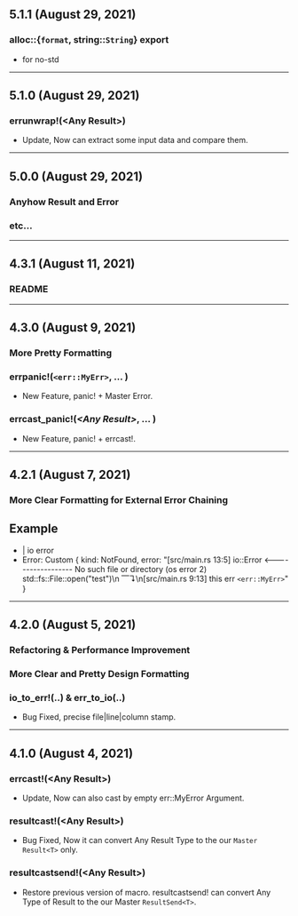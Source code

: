 ## 5.1.1 (August 29, 2021)

### alloc::{`format`, string::`String`} export
* for no-std

---

## 5.1.0 (August 29, 2021)

### errunwrap!(\<Any Result\>)
* Update, Now can extract some input data and compare them. 

---

## 5.0.0 (August 29, 2021)

### Anyhow Result and Error
### etc...

---

## 4.3.1 (August 11, 2021)

### README

---

## 4.3.0 (August 9, 2021)

### More Pretty Formatting

### errpanic!(`<err::MyErr>`, ... )
* New Feature, panic! + Master Error.

### errcast_panic!(***\<Any Result\>***, ... )
* New Feature, panic! + errcast!.

---

## 4.2.1 (August 7, 2021)

### More Clear Formatting for External Error Chaining
## Example
* | io error
* Error: Custom { kind: NotFound, error: "[src/main.rs 13:5] io::Error <------------------ No such file or directory (os error 2) std::fs::File::open(\"test\")\n                    ⎺↴\n[src/main.rs 9:13] this err  `<err::MyErr>`" }

---

## 4.2.0 (August 5, 2021)

### Refactoring & Performance Improvement

### More Clear and Pretty Design Formatting

### io_to_err!(..) & err_to_io(..)
* Bug Fixed, precise file|line|column stamp.

---

## 4.1.0 (August 4, 2021)

### errcast!(\<Any Result\>)
* Update, Now can also cast by empty err::MyError Argument. 

### resultcast!(\<Any Result\>)
* Bug Fixed, Now it can convert Any Result Type to the our `Master Result<T>` only.

### resultcastsend!(\<Any Result\>)
* Restore previous version of macro. resultcastsend! can convert Any Type of Result to the our Master `ResultSend<T>`.